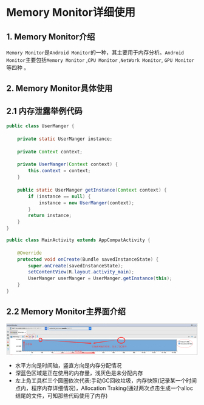 # Memory Monitor详细使用

## 1. Memory Monitor介绍

`Memory Monitor`是`Android Monitor`的一种，其主要用于内存分析。`Android Monitor`主要包括`Memory Monitor` ,`CPU Monitor` ,`NetWork Monitor`, `GPU Monitor`等四种 。

## 2.  Memory Monitor具体使用

## 2.1 内存泄露举例代码

```java
public class UserManger {

    private static UserManger instance;

    private Context context;

    private UserManger(Context context) {
        this.context = context;
    }

    public static UserManger getInstance(Context context) {
        if (instance == null) {
            instance = new UserManger(context);
        }
        return instance;
    }
}
```



```java
public class MainActivity extends AppCompatActivity {

    @Override
    protected void onCreate(Bundle savedInstanceState) {
        super.onCreate(savedInstanceState);
        setContentView(R.layout.activity_main);
        UserManger userManger = UserManger.getInstance(this);
    }
}

```

## 2.2  Memory Monitor主界面介绍

![](1836169265f44d2132adce7.jpg)

* 水平方向是时间轴，竖直方向是内存分配情况
* 深蓝色区域是正在使用的内存量，浅灰色是未分配内存
* 左上角工具栏三个圆圈依次代表:手动GC回收垃圾，内存快照(记录某一个时间点内，程序内存详细情况)，Allocation Traking(通过两次点击生成一个alloc结尾的文件，可知那些代码使用了内存)